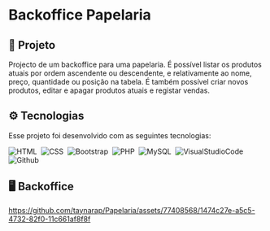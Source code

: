 # Backoffice Papelaria

## 🔎 Projeto
Projecto de um backoffice para uma papelaria. É possível listar os produtos atuais por ordem ascendente ou descendente, e relativamente ao nome, preço, quantidade ou posição na tabela. É também possível criar novos produtos, editar e apagar produtos atuais e registar vendas.

## ⚙️ Tecnologias

Esse projeto foi desenvolvido com as seguintes tecnologias:

![HTML](https://img.shields.io/badge/-HTML-05122A?style=flat&logo=HTML5)&nbsp;
![CSS](https://img.shields.io/badge/-CSS-05122A?style=flat&logo=CSS3&logoColor=1572B6)&nbsp;
![Bootstrap](https://img.shields.io/badge/-Bootstrap-05122A?style=flat&logo=Bootstrap)&nbsp;
![PHP](https://img.shields.io/badge/-PHP-05122A?style=flat&logo=PHP)&nbsp;
![MySQL](https://img.shields.io/badge/-MySQL-05122A?style=flat&logo=MySQL)&nbsp;
![VisualStudioCode](https://img.shields.io/badge/-VisualStudioCode-05122A?style=flat&logo=VisualStudioCode)&nbsp;
![Github](https://img.shields.io/badge/-Github-05122A?style=flat&logo=github)&nbsp;

## 🖥️ Backoffice

https://github.com/taynarap/Papelaria/assets/77408568/1474c27e-a5c5-4732-82f0-11c661af8f8f
